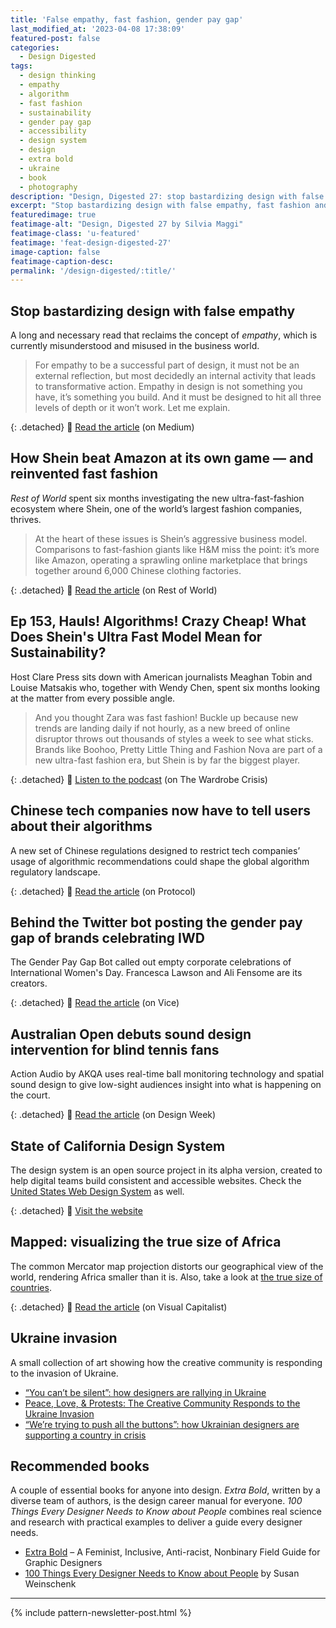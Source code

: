 ```yaml
---
title: 'False empathy, fast fashion, gender pay gap'
last_modified_at: '2023-04-08 17:38:09'
featured-post: false
categories:
  - Design Digested
tags:
  - design thinking
  - empathy
  - algorithm
  - fast fashion
  - sustainability
  - gender pay gap
  - accessibility
  - design system
  - design
  - extra bold
  - ukraine
  - book
  - photography
description: "Design, Digested 27: stop bastardizing design with false empathy, fast fashion and sustainability, gender pay gap, and more."
excerpt: "Stop bastardizing design with false empathy, fast fashion and sustainability, gender pay gap, and more."
featuredimage: true
featimage-alt: "Design, Digested 27 by Silvia Maggi"
featimage-class: 'u-featured'
featimage: 'feat-design-digested-27'
image-caption: false
featimage-caption-desc: 
permalink: '/design-digested/:title/'
---
```

## Stop bastardizing design with false empathy
A long and necessary read that reclaims the concept of *empathy*, which is currently misunderstood and misused in the business world. 

>For empathy to be a successful part of design, it must not be an external reflection, but most decidedly an internal activity that leads to transformative action. Empathy in design is not something you have, it’s something you build. And it must be designed to hit all three levels of depth or it won’t work. Let me explain. 

{: .detached}
🔗 <a href="https://medium.com/swlh/stop-bastardizing-design-with-false-empathy-6a06d431bab3">Read the article</a> (on Medium)

## How Shein beat Amazon at its own game — and reinvented fast fashion
_Rest of World_ spent six months investigating the new ultra-fast-fashion ecosystem where Shein, one of the world’s largest fashion companies, thrives.

>At the heart of these issues is Shein’s aggressive business model. Comparisons to fast-fashion giants like H&M miss the point: it’s more like Amazon, operating a sprawling online marketplace that brings together around 6,000 Chinese clothing factories.

{: .detached}
🔗 <a href="https://restofworld.org/2021/how-shein-beat-amazon-and-reinvented-fast-fashion/">Read the article</a> (on Rest of World)

## Ep 153, Hauls! Algorithms! Crazy Cheap! What Does Shein's Ultra Fast Model Mean for Sustainability?
Host Clare Press sits down with American journalists Meaghan Tobin and Louise Matsakis who, together with Wendy Chen, spent six months looking at the matter from every possible angle.

>And you thought Zara was fast fashion! Buckle up because new trends are landing daily if not hourly, as a new breed of online disruptor throws out thousands of styles a week to see what sticks. Brands like Boohoo, Pretty Little Thing and Fashion Nova are part of a new ultra-fast fashion era, but Shein is by far the biggest player.

{: .detached}
🔗 <a href="https://thewardrobecrisis.com/podcast/2022/1/19/ep-153-shein-story-meagan-toibin-and-louise-matsakis">Listen to the podcast</a> (on The Wardrobe Crisis)

## Chinese tech companies now have to tell users about their algorithms
A new set of Chinese regulations designed to restrict tech companies’ usage of algorithmic recommendations could shape the global algorithm regulatory landscape.

{: .detached}
🔗 <a href="https://www.protocol.com/bulletins/china-algorithm-rules-effective">Read the article</a> (on Protocol)

## Behind the Twitter bot posting the gender pay gap of brands celebrating IWD
The Gender Pay Gap Bot called out empty corporate celebrations of International Women's Day. Francesca Lawson and Ali Fensome are its creators.

{: .detached}
🔗 <a href="https://www.vice.com/en/article/m7vkpx/who-made-gender-pay-gap-bot-international-womens-day">Read the article</a> (on Vice)

## Australian Open debuts sound design intervention for blind tennis fans
Action Audio by AKQA uses real-time ball monitoring technology and spatial sound design to give low-sight audiences insight into what is happening on the court.

{: .detached}
🔗 <a href="https://www.designweek.co.uk/issues/17-23-january-2022/australian-open-action-audio/">Read the article</a> (on Design Week)

## State of California Design System
The design system is an open source project in its alpha version, created to help digital teams build consistent and accessible websites. Check the <a href="https://designsystem.digital.gov/" title="Visit the site">United States Web Design System</a> as well.

{: .detached}
🔗 <a href="https://designsystem.webstandards.ca.gov/">Visit the website</a>

## Mapped: visualizing the true size of Africa
The common Mercator map projection distorts our geographical view of the world, rendering Africa smaller than it is. Also, take a look at <a href="https://www.visualcapitalist.com/mercator-map-true-size-of-countries/" title="Read the article on Visual Capitalist">the true size of countries</a>.

{: .detached}
🔗 <a href="https://www.visualcapitalist.com/map-true-size-of-africa/">Read the article</a> (on Visual Capitalist)

## Ukraine invasion
A small collection of art showing how the creative community is responding to the invasion of Ukraine.

<ul class="smd-ul">
  <li><a href="https://www.designweek.co.uk/issues/28-february-5-march-2022/ukraine-graphic-design/" title="Read the article on Design Week">“You can’t be silent”: how designers are rallying in Ukraine</a></li>
  <li><a href="https://eyeondesign.aiga.org/peace-love-protests-the-creative-community-responds-to-the-ukraine-invasion/" title="Read the article on AIGA Eye on Design">Peace, Love, & Protests: The Creative Community Responds to the Ukraine Invasion</a></li>
  <li><a href="https://www.designweek.co.uk/issues/7-13-march-2022/ukraine-designers/" title="Read the article on Design Week">“We’re trying to push all the buttons”: how Ukrainian designers are supporting a country in crisis</a></li>
</ul>

## Recommended books
A couple of essential books for anyone into design. *Extra Bold*, written by a diverse team of authors, is the design career manual for everyone. *100 Things Every Designer Needs to Know about People* combines real science and research with practical examples to deliver a guide every designer needs.

<ul class="smd-ul">
  <li><a href="https://papress.com/products/extra-bold" title="Read about the book on Princeton Architectural Press">Extra Bold</a> – A Feminist, Inclusive, Anti-racist, Nonbinary Field Guide for Graphic Designers</li>
  <li><a href="https://bookshop.org/books/100-things-every-designer-needs-to-know-about-people-9780136746911/9780136746911" title="Read about the book on Bookshop.org">100 Things Every Designer Needs to Know about People</a> by Susan Weinschenk</li>
</ul>

---

{% include pattern-newsletter-post.html %}
